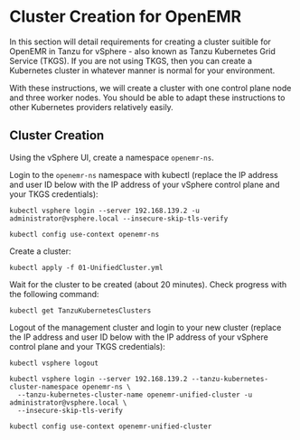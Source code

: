 # Cluster Creation for OpenEMR

In this section will detail requirements for creating a cluster suitible for OpenEMR in Tanzu for vSphere -
also known as Tanzu Kubernetes Grid Service (TKGS). If you are not using TKGS, then you can create
a Kubernetes cluster in whatever manner is normal for your environment.

With these instructions, we will create a cluster with one control plane node and three worker nodes.
You should be able to adapt these instructions to other Kubernetes providers relatively easily.

## Cluster Creation

Using the vSphere UI, create a namespace `openemr-ns`.


Login to the `openemr-ns` namespace with kubectl (replace the IP address and user ID below with the IP address of your vSphere
control plane and your TKGS credentials):

```shell
kubectl vsphere login --server 192.168.139.2 -u administrator@vsphere.local --insecure-skip-tls-verify

kubectl config use-context openemr-ns
```

Create a cluster:

```shell
kubectl apply -f 01-UnifiedCluster.yml
```

Wait for the cluster to be created (about 20 minutes). Check progress with the following command:

```shell
kubectl get TanzuKubernetesClusters
```

Logout of the management cluster and login to your new cluster (replace the IP address and user ID below with the IP address of
your vSphere control plane and your TKGS credentials):

```shell
kubectl vsphere logout

kubectl vsphere login --server 192.168.139.2 --tanzu-kubernetes-cluster-namespace openemr-ns \
  --tanzu-kubernetes-cluster-name openemr-unified-cluster -u administrator@vsphere.local \
  --insecure-skip-tls-verify

kubectl config use-context openemr-unified-cluster
```
